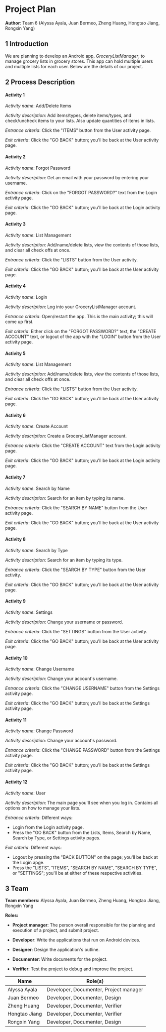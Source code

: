 # Project Plan

**Author**: Team 6 (Alyssa Ayala, Juan Bermeo, Zheng Huang, Hongtao Jiang, Rongxin Yang)

## 1 Introduction

We are planning to develop an Android app, *GroceryListManager*, to manage grocery lists in grocery stores. This app can hold multiple users and multiple lists for each user. Below are the details of our project.

## 2 Process Description

#### Activity 1

*Activity name*: Add/Delete Items

*Activity description*: Add items/types, delete items/types, and check/uncheck items to your lists. Also update quantities of items in lists.

*Entrance criteria*: Click the "ITEMS" button from the User activity page.

*Exit criteria*: Click the "GO BACK" button; you'll be back at the User activity page.

#### Activity 2

*Activity name*: Forgot Password

*Activity description*: Get an email with your password by entering your username.

*Entrance criteria*: Click on the "FORGOT PASSWORD?" text from the Login activity page.

*Exit criteria*: Click the "GO BACK" button; you'll be back at the Login activity page.

#### Activity 3

*Activity name*: List Management

*Activity description*: Add/name/delete lists, view the contents of those lists, and clear all check offs at once.

*Entrance criteria*: Click the "LISTS" button from the User activity.

*Exit criteria*: Click the "GO BACK" button; you'll be back at the User activity page.

#### Activity 4

*Activity name*: Login

*Activity description*: Log into your GroceryListManager account.

*Entrance criteria*: Open/restart the app. This is the main activity; this will come up first.

*Exit criteria*: Either click on the "FORGOT PASSWORD?" text, the "CREATE ACCOUNT" text, or logout of the app with the "LOGIN" button from the User activity page.

#### Activity 5

*Activity name*: List Management

*Activity description*: Add/name/delete lists, view the contents of those lists, and clear all check offs at once.

*Entrance criteria*: Click the "LISTS" button from the User activity.

*Exit criteria*: Click the "GO BACK" button; you'll be back at the User activity page.

#### Activity 6

*Activity name*: Create Account

*Activity description*: Create a GroceryListManager account.

*Entrance criteria*: Click the "CREATE ACCOUNT" text from the Login activity page.

*Exit criteria*: Click the "GO BACK" button; you'll be back at the Login activity page.

#### Activity 7

*Activity name*: Search by Name

*Activity description*: Search for an item by typing its name.

*Entrance criteria*: Click the "SEARCH BY NAME" button from the User activity page.

*Exit criteria*: Click the "GO BACK" button; you'll be back at the User activity page.

#### Activity 8

*Activity name*: Search by Type

*Activity description*: Search for an item by typing its type.

*Entrance criteria*: Click the "SEARCH BY TYPE" button from the User activity.

*Exit criteria*: Click the "GO BACK" button; you'll be back at the User activity page.

#### Activity 9

*Activity name*: Settings

*Activity description*: Change your username or password.

*Entrance criteria*: Click the "SETTINGS" button from the User activity.

*Exit criteria*: Click the "GO BACK" button; you'll be back at the User activity page.

#### Activity 10

*Activity name*: Change Username

*Activity description*: Change your account's username.

*Entrance criteria*: Click the "CHANGE USERNAME" button from the Settings activity page.

*Exit criteria*: Click the "GO BACK" button; you'll be back at the Settings activity page. 

#### Activity 11

*Activity name*: Change Password

*Activity description*: Change your account's password.

*Entrance criteria*: Click the "CHANGE PASSWORD" button from the Settings activity page.

*Exit criteria*: Click the "GO BACK" button; you'll be back at the Settings activity page.

#### Activity 12

*Activity name*: User

*Activity description*: The main page you'll see when you log in. Contains all options on how to manage your lists.

*Entrance criteria*: Different ways:
  - Login from the Login activity page.
  - Press the "GO BACK" button from the Lists, Items, Search by Name, Search by Type, or Settings activity pages.

*Exit criteria*: Different ways:
  - Logout by pressing the "BACK BUTTON" on the page; you'll be back at the Login apge.
  - Press the "LISTS", "ITEMS", "SEARCH BY NAME", "SEARCH BY TYPE", or "SETTINGS"; you'll be at either of these respective activities.

## 3 Team

**Team members:** Alyssa Ayala, Juan Bermeo, Zheng Huang, Hongtao Jiang, Rongxin Yang

**Roles:** 

- **Project manager**: The person overall responsible for the planning and execution of a project, and submit project.

- **Developer**: Write the applications that run on Android devices. 

- **Designer**: Design the application's outline. 

- **Documenter**: Write documents for the project. 

- **Verifier**: Test the project to debug and improve the project. 

| Name          | Role(s)                                |
| ------------- | -------------------------------------- |
| Alyssa Ayala  | Developer, Documenter, Project manager |
| Juan Bermeo   | Developer, Documenter, Design          |
| Zheng Huang   | Developer, Documenter, Verifier        |
| Hongtao Jiang | Developer, Documenter, Verifier        |
| Rongxin Yang  | Developer, Documenter, Design          |

